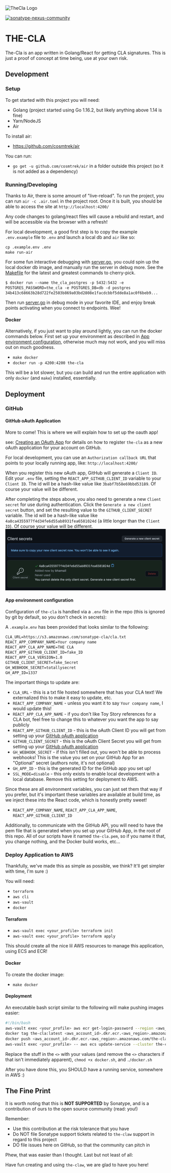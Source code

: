 <img src="https://github.com/sonatype-nexus-community/the-cla/raw/main/src/Header/theeecla.svg" width="100" alt="TheCla Logo"/>

[![sonatype-nexus-community](https://circleci.com/gh/sonatype-nexus-community/the-cla.svg?style=shield)](https://circleci.com/gh/sonatype-nexus-community/the-cla)
# THE-CLA

The-Cla is an app written in Golang/React for getting CLA signatures. This is just a proof of concept at time being, use at your own risk.

## Development

### Setup

To get started with this project you will need:

- Golang (project started using Go 1.16.2, but likely anything above 1.14 is fine)
- Yarn/NodeJS
- Air

To install air:

- https://github.com/cosmtrek/air

You can run:

- `go get -u github.com/cosmtrek/air` in a folder outside this project (so it is not added as a dependency)

### Running/Developing

Thanks to Air, there is some amount of "live-reload". To run the project, you can run `air -c .air.toml` in the project root. Once it is built, you should be able to access the site at `http://localhost:4200/`

Any code changes to golang/react files will cause a rebuild and restart, and will be accessible via the browser with a refresh!

For local development, a good first step is to copy the example `.env.example` file to `.env` and launch a local db
and `air` like so:
```shell
cp .example.env .env
make run-air
```

For some fun interactive debugging with [server.go](./server.go), you could spin up the local docker db image, and manually run
the server in debug more. See the [Makefile](./Makefile) for the latest and greatest commands to cherry-pick.
```shell
$ docker run --name the_cla_postgres -p 5432:5432 -e POSTGRES_PASSWORD=the_cla -e POSTGRES_DB=db -d postgres
34b413c68663b28d722fe2503b869a03bd2808e1facdcbbf5dde8a1ac0f6beb9...
```
Then run [server.go](./server.go) in debug mode in your favorite IDE, and enjoy break points activating when you connect to
endpoints. Wee!

#### Docker

Alternatively, if you just want to play around lightly, you can run the docker commands below. First set up
your environment as described in [App environment configuration](#app-environment-configuration), otherwise much may not
work, and you will miss out on much goodness.

- `make docker`
- `docker run -p 4200:4200 the-cla`

This will be a lot slower, but you can build and run the entire application with only `docker` (and `make`) installed, essentially.

## Deployment

### GitHub

#### GitHub oAuth Application

More to come! This is where we will explain how to set up the oauth app!

see: [Creating an OAuth App](https://docs.github.com/en/developers/apps/creating-an-oauth-app) for details on how to
register `the-cla` as a new oAuth application for your account on GitHub.

For local development, you can use an `Authorization callback URL` that points to your locally running app, 
like: `http://localhost:4200/`

When you register this new oAuth app, GitHub will generate a `Client ID`.
Edit your `.env` file, setting the `REACT_APP_GITHUB_CLIENT_ID` variable to your `Client ID`. The id will be a hash-like
value like `3babf7b58e69bbd53189`. Of course your value will be different.

After completing the steps above, you also need to generate a new `Client secret` for use during authentication.
Click the `Generate a new client secret` button, and set the resulting value to the `GITHUB_CLIENT_SECRET` variable. The
id will be a hash-like value like `4a8ca4355977f4d34fe6d55ab8931fea6581024d` (a little longer than the `Client ID`).
Of course your value will be different. 
![Generate Client Secret](docs/images/generateClientSecret.png)

#### App environment configuration

Configuration of `the-cla` is handled via a `.env` file in the repo (this is ignored by git by default, so you don't check in secrets):

A `.example.env` has been provided that looks similar to the following:

```
CLA_URL=https://s3.amazonaws.com/sonatype-cla/cla.txt
REACT_APP_COMPANY_NAME=Your company name
REACT_APP_CLA_APP_NAME=THE CLA
REACT_APP_GITHUB_CLIENT_ID=fake_ID
REACT_APP_CLA_VERSION=1.0
GITHUB_CLIENT_SECRET=fake_Secret
GH_WEBHOOK_SECRET=totallysecret
GH_APP_ID=1337
```

The important things to update are:

- `CLA_URL` - this is a txt file hosted somewhere that has your CLA text! We externalized this to make it easy to update, etc.
- `REACT_APP_COMPANY_NAME` - unless you want it to say `Your company name`, I would update this!
- `REACT_APP_CLA_APP_NAME` - if you don't like Toy Story references for a CLA bot, feel free to change this to whatever you want the app to say publicly
- `REACT_APP_GITHUB_CLIENT_ID` - this is the oAuth Client ID you will get from setting up your [GitHub oAuth application](#github-oauth-application)
- `GITHUB_CLIENT_SECRET` - this is the oAuth Client Secret you will get from setting up your [GitHub oAuth application](#github-oauth-application)
- `GH_WEBHOOK_SECRET` - if this isn't filled out, you won't be able to process webhooks! This is the value you set on your GitHub App for an "Optional" secret (authors note, it's not optional)
- `GH_APP_ID` - this is the generated ID for the GitHub app you set up!
- `SSL_MODE=disable` - this only exists to enable local development with a local database. Remove this setting for deployment to AWS.

Since these are all environment variables, you can just set them that way if you prefer, but it's important these variables are available at build time, as we inject these into the React code, which is honestly pretty sweet!

- `REACT_APP_COMPANY_NAME`, `REACT_APP_CLA_APP_NAME`, `REACT_APP_GITHUB_CLIENT_ID`

Additionally, to communicate with the GitHub API, you will need to have the pem file that is generated when you set up your GitHub App, in the root of this repo. All of our scripts have it named `the-cla.pem`, so if you name it that, you change nothing, and the Docker build works, etc...

### Deploy Application to AWS

Thankfully, we've made this as simple as possible, we think? It'll get simpler with time, I'm sure :)

You will need:

- `terraform`
- `aws cli`
- `aws-vault`
- `docker`

#### Terraform

- `aws-vault exec <your_profile> terraform init`
- `aws-vault exec <your_profile> terraform apply`

This should create all the nice lil AWS resources to manage this application, using ECS and ECR!

#### Docker

To create the docker image:

- `make docker`

#### Deployment

An executable bash script similar to the following will make pushing images easier:

```bash
#!/bin/bash
aws-vault exec <your_profile> aws ecr get-login-password --region <aws_region> | docker login --username AWS --password-stdin <aws_account_id>.dkr.ecr.<aws_region>.amazonaws.com
docker tag the-cla:latest <aws_account_id>.dkr.ecr.<aws_region>.amazonaws.com/the-cla-app:latest
docker push <aws_account_id>.dkr.ecr.<aws_region>.amazonaws.com/the-cla-app:latest
aws-vault exec <your_profile> -- aws ecs update-service --cluster the-cla-cluster --service the-cla-service --force-new-deployment
```

Replace the stuff in the `<>` with your values (and remove the `<>` characters if that isn't immediately apparent), `chmod +x docker.sh`, and `./docker.sh`

After you have done this, you SHOULD have a running service, somewhere in AWS :)

## The Fine Print

It is worth noting that this is **NOT SUPPORTED** by Sonatype, and is a contribution of ours
to the open source community (read: you!)

Remember:

* Use this contribution at the risk tolerance that you have
* Do NOT file Sonatype support tickets related to `the-claw` support in regard to this project
* DO file issues here on GitHub, so that the community can pitch in

Phew, that was easier than I thought. Last but not least of all:

Have fun creating and using `the-claw`, we are glad to have you here!

